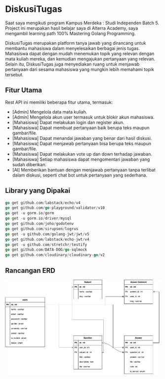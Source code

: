# DiskusiTugas

Saat saya mengikuti program Kampus Merdeka : Studi Independen Batch 5. Project ini merupakan hasil belajar saya di Alterra Academy, saya mengambil learning path 100% Mastering Golang Programming.

DiskusiTugas merupakan platform tanya jawab yang dirancang untuk membantu mahasiswa dalam menyelesaikan berbagai jenis tugas. Mahasiswa dapat dengan mudah menemukan topik yang relevan dengan mata kuliah mereka, dan kemudian mengajukan pertanyaan yang relevan. Selain itu, DiskusiTugas juga menyediakan ruang untuk menjawab pertanyaan dari sesama mahasiswa yang mungkin lebih memahami topik tersebut.

## Fitur Utama

Rest API ini memiliki beberapa fitur utama, termasuk:

- [Admin] Mengelola data mata kuliah.
- [Admin] Mengelola akun user termasuk untuk blokir akun mahasiswa.
- [Mahasiswa] Dapat melakukan login dan register akun.
- [Mahasiswa] Dapat membuat pertanyaan baik berupa teks maupun gambar/file.
- [Mahasiswa] Dapat menandai jawaban yang benar dari hasil diskusi.
- [Mahasiswa] Dapat menjawab pertanyaan bisa berupa teks maupun gambar/file.
- [Mahasiswa] Dapat melakukan vote up dan down terhadap jawaban.
- [Mahasiswa] Setiap mahasiswa dapat mengomentari jawaban yang sudah diberikan.
- [AI] Memberikan bantuan dengan menjawab pertanyaan tanpa terlibat dalam diskusi, seperti chat bot untuk pertanyaan yang sederhana.

## Library yang Dipakai

```go
go get github.com/labstack/echo/v4
go get github.com/go-playground/validator/v10
go get -u gorm.io/gorm
go get -u gorm.io/driver/mysql
go get github.com/joho/godotenv
go get github.com/sirupsen/logrus
go get -u github.com/golang-jwt/jwt/v5
go get github.com/labstack/echo-jwt/v4
go get -u github.com/stretchr/testify
go get github.com/DATA-DOG/go-sqlmock
go get github.com/cloudinary/cloudinary-go/v2
```
## Rancangan ERD

![Diagram](./assets/Diskusi-Tugas.jpg)